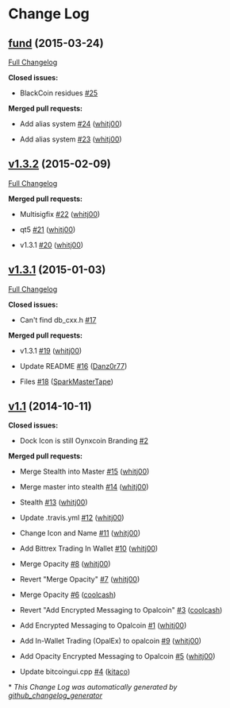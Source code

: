 # Change Log

## [fund](https://github.com/opalcoin/opalcoin/tree/fund) (2015-03-24)

[Full Changelog](https://github.com/opalcoin/opalcoin/compare/v1.3.2...fund)

**Closed issues:**

- BlackCoin residues [\#25](https://github.com/OpalCoin/OpalCoin/issues/25)

**Merged pull requests:**

- Add alias system [\#24](https://github.com/OpalCoin/OpalCoin/pull/24) ([whitj00](https://github.com/whitj00))

- Add alias system [\#23](https://github.com/OpalCoin/OpalCoin/pull/23) ([whitj00](https://github.com/whitj00))

## [v1.3.2](https://github.com/opalcoin/opalcoin/tree/v1.3.2) (2015-02-09)

[Full Changelog](https://github.com/opalcoin/opalcoin/compare/v1.3.1...v1.3.2)

**Merged pull requests:**

- Multisigfix [\#22](https://github.com/OpalCoin/OpalCoin/pull/22) ([whitj00](https://github.com/whitj00))

- qt5 [\#21](https://github.com/OpalCoin/OpalCoin/pull/21) ([whitj00](https://github.com/whitj00))

- v1.3.1 [\#20](https://github.com/OpalCoin/OpalCoin/pull/20) ([whitj00](https://github.com/whitj00))

## [v1.3.1](https://github.com/opalcoin/opalcoin/tree/v1.3.1) (2015-01-03)

[Full Changelog](https://github.com/opalcoin/opalcoin/compare/v1.1...v1.3.1)

**Closed issues:**

- Can't find db\_cxx.h [\#17](https://github.com/OpalCoin/OpalCoin/issues/17)

**Merged pull requests:**

- v1.3.1 [\#19](https://github.com/OpalCoin/OpalCoin/pull/19) ([whitj00](https://github.com/whitj00))

- Update README [\#16](https://github.com/OpalCoin/OpalCoin/pull/16) ([Danz0r77](https://github.com/Danz0r77))

- Files [\#18](https://github.com/OpalCoin/OpalCoin/pull/18) ([SparkMasterTape](https://github.com/SparkMasterTape))

## [v1.1](https://github.com/opalcoin/opalcoin/tree/v1.1) (2014-10-11)

**Closed issues:**

- Dock Icon is still Oynxcoin Branding [\#2](https://github.com/OpalCoin/OpalCoin/issues/2)

**Merged pull requests:**

- Merge Stealth into Master [\#15](https://github.com/OpalCoin/OpalCoin/pull/15) ([whitj00](https://github.com/whitj00))

- Merge master into stealth [\#14](https://github.com/OpalCoin/OpalCoin/pull/14) ([whitj00](https://github.com/whitj00))

- Stealth [\#13](https://github.com/OpalCoin/OpalCoin/pull/13) ([whitj00](https://github.com/whitj00))

- Update .travis.yml [\#12](https://github.com/OpalCoin/OpalCoin/pull/12) ([whitj00](https://github.com/whitj00))

- Change Icon and Name [\#11](https://github.com/OpalCoin/OpalCoin/pull/11) ([whitj00](https://github.com/whitj00))

- Add Bittrex Trading In Wallet [\#10](https://github.com/OpalCoin/OpalCoin/pull/10) ([whitj00](https://github.com/whitj00))

- Merge Opacity [\#8](https://github.com/OpalCoin/OpalCoin/pull/8) ([whitj00](https://github.com/whitj00))

- Revert "Merge Opacity" [\#7](https://github.com/OpalCoin/OpalCoin/pull/7) ([whitj00](https://github.com/whitj00))

- Merge Opacity [\#6](https://github.com/OpalCoin/OpalCoin/pull/6) ([coolcash](https://github.com/coolcash))

- Revert "Add Encrypted Messaging to Opalcoin" [\#3](https://github.com/OpalCoin/OpalCoin/pull/3) ([coolcash](https://github.com/coolcash))

- Add Encrypted Messaging to Opalcoin [\#1](https://github.com/OpalCoin/OpalCoin/pull/1) ([whitj00](https://github.com/whitj00))

- Add In-Wallet Trading \(OpalEx\) to opalcoin [\#9](https://github.com/OpalCoin/OpalCoin/pull/9) ([whitj00](https://github.com/whitj00))

- Add Opacity Encrypted Messaging to Opalcoin [\#5](https://github.com/OpalCoin/OpalCoin/pull/5) ([whitj00](https://github.com/whitj00))

- Update bitcoingui.cpp [\#4](https://github.com/OpalCoin/OpalCoin/pull/4) ([kitaco](https://github.com/kitaco))



\* *This Change Log was automatically generated by [github_changelog_generator](https://github.com/skywinder/Github-Changelog-Generator)*